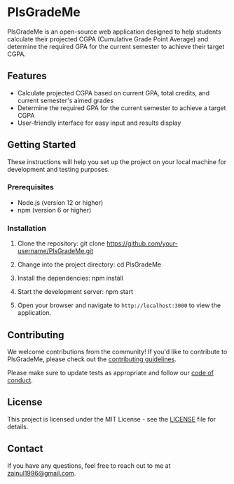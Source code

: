 # PlsGradeMe

PlsGradeMe is an open-source web application designed to help students calculate their projected CGPA (Cumulative Grade Point Average) and determine the required GPA for the current semester to achieve their target CGPA.

## Features

- Calculate projected CGPA based on current GPA, total credits, and current semester's aimed grades
- Determine the required GPA for the current semester to achieve a target CGPA
- User-friendly interface for easy input and results display

## Getting Started

These instructions will help you set up the project on your local machine for development and testing purposes.

### Prerequisites

- Node.js (version 12 or higher)
- npm (version 6 or higher)

### Installation

1. Clone the repository:
git clone https://github.com/your-username/PlsGradeMe.git

2. Change into the project directory:
cd PlsGradeMe

3. Install the dependencies:
npm install

4. Start the development server:
npm start

5. Open your browser and navigate to `http://localhost:3000` to view the application.

## Contributing

We welcome contributions from the community! If you'd like to contribute to PlsGradeMe, please check out the [contributing guidelines](CONTRIBUTING.md).

Please make sure to update tests as appropriate and follow our [code of conduct](CODE_OF_CONDUCT.md).

## License

This project is licensed under the MIT License - see the [LICENSE](LICENSE) file for details.

## Contact

If you have any questions, feel free to reach out to me at [zainul1996@gmail.com](mailto:zainul1996@gmail.com).